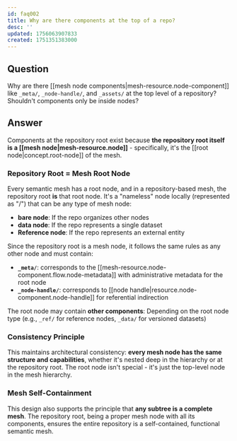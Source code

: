 ```yaml
---
id: faq002
title: Why are there components at the top of a repo?
desc: ''
updated: 1756063907833
created: 1751351383000
---
```


## Question

Why are there [[mesh node components|mesh-resource.node-component]] like `_meta/`, `_node-handle/`, and `_assets/` at the top level of a repository? Shouldn't components only be inside nodes?

## Answer

Components at the repository root exist because **the repository root itself is a [[mesh node|mesh-resource.node]]** - specifically, it's the [[root node|concept.root-node]] of the mesh.

### Repository Root = Mesh Root Node

Every semantic mesh has a root node, and in a repository-based mesh, the repository root **is** that root node. It's a "nameless" node locally (represented as "/") that can be any type of mesh node:

- **bare node**: If the repo organizes other nodes
- **data node**: If the repo represents a single dataset  
- **Reference node**: If the repo represents an external entity

Since the repository root is a mesh node, it follows the same rules as any other node and must contain:

- **`_meta/`**: corresponds to the [[mesh-resource.node-component.flow.node-metadata]] with administrative metadata for the root node
- **`_node-handle/`**: corresponds to [[node handle|resource.node-component.node-handle]] for referential indirection

The root node may contain **other components**: Depending on the root node type (e.g., `_ref/` for reference nodes, `_data/` for versioned datasets)

### Consistency Principle

This maintains architectural consistency: **every mesh node has the same structure and capabilities**, whether it's nested deep in the hierarchy or at the repository root. The root node isn't special - it's just the top-level node in the mesh hierarchy.

### Mesh Self-Containment

This design also supports the principle that **any subtree is a complete mesh**. The repository root, being a proper mesh node with all its components, ensures the entire repository is a self-contained, functional semantic mesh.
